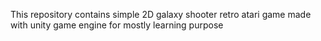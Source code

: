 This repository contains simple 2D galaxy shooter retro atari game made with unity game engine for mostly learning purpose
